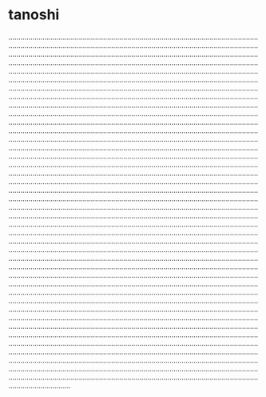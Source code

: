 # tanoshi

...........................................................................................................................................................................................................................................................................................................................................................................................................................................................................................................................................................................................................................................................................................................................................................................................................................................................................................................................................................................................................................................................................................................................................................................................................................................................................................................................................................................................................................................................................................................................................................................................................................................................................................................................................................................................................................................................................................................................................................................................................................................................................................................................................................................................................................................................................................................................................................................................................................................................................................................................................................................................................................................................................................................................................................................................................................................................................................................................................................................................................................................................................................................................................................................................................................................................................................................................................................................................................................................................................................................................................................................................................................................................................................................................................................................................................................................................................................................................................................................................................................................................................................................................................................................................................................................................................................................................................................................................................................................................................................................................................................................................................................................................................................................................................................................................................................................................................................................................................................................................................................................................................................................................................................................................................................................................................................................................